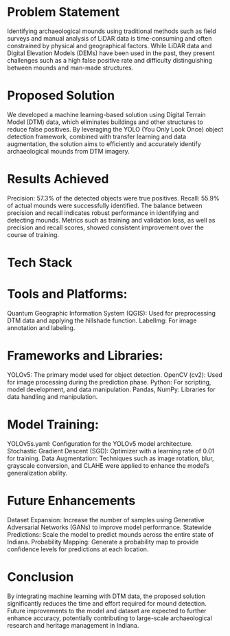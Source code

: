 # Problem Statement
Identifying archaeological mounds using traditional methods such as field surveys and manual analysis of LiDAR data is time-consuming and often constrained by physical and geographical factors. While LiDAR data and Digital Elevation Models (DEMs) have been used in the past, they present challenges such as a high false positive rate and difficulty distinguishing between mounds and man-made structures.

# Proposed Solution
We developed a machine learning-based solution using Digital Terrain Model (DTM) data, which eliminates buildings and other structures to reduce false positives. By leveraging the YOLO (You Only Look Once) object detection framework, combined with transfer learning and data augmentation, the solution aims to efficiently and accurately identify archaeological mounds from DTM imagery.

# Results Achieved
Precision: 57.3% of the detected objects were true positives.
Recall: 55.9% of actual mounds were successfully identified.
The balance between precision and recall indicates robust performance in identifying and detecting mounds.
Metrics such as training and validation loss, as well as precision and recall scores, showed consistent improvement over the course of training.

# Tech Stack
   # Tools and Platforms:
Quantum Geographic Information System (QGIS): Used for preprocessing DTM data and applying the hillshade function.
LabelImg: For image annotation and labeling.

# Frameworks and Libraries:
YOLOv5: The primary model used for object detection.
OpenCV (cv2): Used for image processing during the prediction phase.
Python: For scripting, model development, and data manipulation.
Pandas, NumPy: Libraries for data handling and manipulation.

# Model Training:
YOLOv5s.yaml: Configuration for the YOLOv5 model architecture.
Stochastic Gradient Descent (SGD): Optimizer with a learning rate of 0.01 for training.
Data Augmentation: Techniques such as image rotation, blur, grayscale conversion, and CLAHE were applied to enhance the model’s generalization ability.

# Future Enhancements
Dataset Expansion: Increase the number of samples using Generative Adversarial Networks (GANs) to improve model performance.
Statewide Predictions: Scale the model to predict mounds across the entire state of Indiana.
Probability Mapping: Generate a probability map to provide confidence levels for predictions at each location.

# Conclusion
By integrating machine learning with DTM data, the proposed solution significantly reduces the time and effort required for mound detection. Future improvements to the model and dataset are expected to further enhance accuracy, potentially contributing to large-scale archaeological research and heritage management in Indiana.
